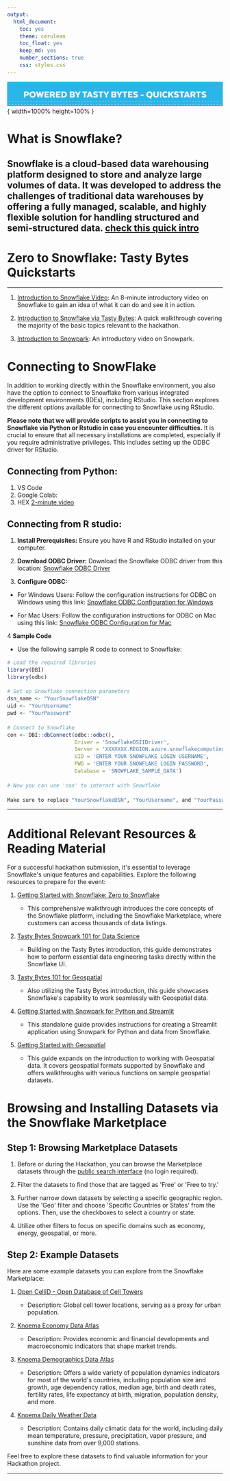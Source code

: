 ```yaml
---
output:
  html_document:
    toc: yes
    theme: cerulean
    toc_float: yes
    keep_md: yes
    number_sections: true
    css: styles.css
---
```


![](images/snowtasty.png){ width=1000% height=100% }

# <span class="emph"><strong> What is Snowflake?</strong></span>
**Snowflake** is a cloud-based data warehousing platform designed to store and analyze large volumes of data. It was developed to address the challenges of traditional data warehouses by offering a fully managed, scalable, and highly flexible solution for handling structured and semi-structured data. 
[check this quick intro](https://www.youtube.com/watch?v=9PBvVeCQi0w)
- 
# <span class="emph"><strong> Zero to Snowflake: Tasty Bytes Quickstarts</strong></span>
<hr>

1. [Introduction to Snowflake Video](https://www.youtube.com/watch?v=9PBvVeCQi0w): An 8-minute introductory video on Snowflake to gain an idea of what it can do and see it in action.

2. [Introduction to Snowflake via Tasty Bytes](https://quickstarts.snowflake.com/guide/tasty_bytes_introduction/index.html#3): A quick walkthrough covering the majority of the basic topics relevant to the hackathon.

3. [Introduction to Snowpark](https://www.youtube.com/watch?v=ZzfCsmKoVQY): An introductory video on Snowpark.

# <span class="emph"><strong> Connecting to SnowFlake</strong></span>
In addition to working directly within the Snowflake environment, you also have the option to connect to Snowflake from various integrated development environments (IDEs), including RStudio. This section explores the different options available for connecting to Snowflake using RStudio.

**Please note that we will provide scripts to assist you in connecting to Snowflake via Python or Rstudio in case you encounter difficulties.** It is crucial to ensure that all necessary installations are completed, especially if you require administrative privileges. This includes setting up the ODBC driver for RStudio.

## Connecting from Python:
1. VS Code
2. Google Colab: 
3. HEX [2-minute video](https://www.youtube.com/watch?v=XiXdF2IlGRA) 

## Connecting from R studio:

1. **Install Prerequisites:** Ensure you have R and RStudio installed on your computer.

2. **Download ODBC Driver:** Download the Snowflake ODBC driver from this location:
  [Snowflake ODBC Driver](https://developers.snowflake.com/odbc/)

3. **Configure ODBC:** 

- For Windows Users: Follow the configuration instructions for ODBC on Windows using this link:
  [Snowflake ODBC Configuration for Windows](https://docs.snowflake.com/developer-guide/odbc/odbc-windows)

- For Mac Users:  Follow the configuration instructions for ODBC on Mac using this link:
  [Snowflake ODBC Configuration for Mac](https://docs.snowflake.com/developer-guide/odbc/odbc-mac)


4 **Sample Code**

- Use the following sample R code to connect to Snowflake:


```{.r .mycode}
# Load the required libraries
library(DBI)
library(odbc)

# Set up Snowflake connection parameters
dsn_name <- "YourSnowflakeDSN"
uid <- "YourUsername"
pwd <- "YourPassword"

# Connect to Snowflake
con <- DBI::dbConnect(odbc::odbc(),
                      Driver = 'SnowflakeDSIIDriver',
                      Server = 'XXXXXXX.REGION.azure.snowflakecomputing.com',
                      UID = 'ENTER YOUR SNOWFLAKE LOGIN USERNAME',
                      PWD = 'ENTER YOUR SNOWFLAKE LOGIN PASSWORD',
                      Database = 'SNOWFLAKE_SAMPLE_DATA')

# Now you can use 'con' to interact with Snowflake

Make sure to replace "YourSnowflakeDSN", "YourUsername", and "YourPassword" with your specific Snowflake connection details.
```

<hr>

# <span class="emph"><strong> Additional Relevant Resources & Reading Material</strong></span>

For a successful hackathon submission, it's essential to leverage Snowflake's unique features and capabilities. Explore the following resources to prepare for the event:

1. [Getting Started with Snowflake: Zero to Snowflake](https://quickstarts.snowflake.com/guide/getting_started_with_snowflake/index.html#0)
   - This comprehensive walkthrough introduces the core concepts of the Snowflake platform, including the Snowflake Marketplace, where customers can access thousands of data listings.

2. [Tasty Bytes Snowpark 101 for Data Science](https://quickstarts.snowflake.com/guide/tasty_bytes_snowpark_101_for_data_science/index.html?index=..%2F..index&amp;0)
   - Building on the Tasty Bytes introduction, this guide demonstrates how to perform essential data engineering tasks directly within the Snowflake UI.

3. [Tasty Bytes 101 for Geospatial](https://quickstarts.snowflake.com/guide/tasty_bytes_zero_to_snowflake_geospatial/#0)
   - Also utilizing the Tasty Bytes introduction, this guide showcases Snowflake's capability to work seamlessly with Geospatial data.

4. [Getting Started with Snowpark for Python and Streamlit](https://quickstarts.snowflake.com/guide/getting_started_with_snowpark_for_python_streamlit/index.html?index=..%2F..index&amp;0)
   - This standalone guide provides instructions for creating a Streamlit application using Snowpark for Python and data from Snowflake.

5. [Getting Started with Geospatial](https://quickstarts.snowflake.com/guide/getting_started_with_geospatial_geography/index.html?index=..%2F..index&amp;0)
   - This guide expands on the introduction to working with Geospatial data. It covers geospatial formats supported by Snowflake and offers walkthroughs with various functions on sample geospatial datasets.

# <span class="emph"><strong> Browsing and Installing Datasets via the Snowflake Marketplace
</strong></span>

## Step 1: Browsing Marketplace Datasets

1. Before or during the Hackathon, you can browse the Marketplace datasets through the [public search interface](https://app.snowflake.com/marketplace/) (no login required).

2. Filter the datasets to find those that are tagged as 'Free' or 'Free to try.'

3. Further narrow down datasets by selecting a specific geographic region. Use the 'Geo' filter and choose 'Specific Countries or States' from the options. Then, use the checkboxes to select a country or state.

4. Utilize other filters to focus on specific domains such as economy, energy, geospatial, or more.

## Step 2: Example Datasets

Here are some example datasets you can explore from the Snowflake Marketplace:

1. [Open CelliD - Open Database of Cell Towers](https://app.snowflake.com/marketplace/listing/GZSVZ8ON6J/dataconsulting-pl-opencellid-open-database-of-cell-towers)
   - Description: Global cell tower locations, serving as a proxy for urban population.

2. [Knoema Economy Data Atlas](https://app.snowflake.com/marketplace/listing/GZSTZ491VXQ/knoema-economy-data-atlas?search=knoema)
   - Description: Provides economic and financial developments and macroeconomic indicators that shape market trends.

3. [Knoema Demographics Data Atlas](https://app.snowflake.com/marketplace/listing/GZSTZ491VXM/knoema-demographics-data-atlas?search=knoema)
   - Description: Offers a wide variety of population dynamics indicators for most of the world's countries, including population size and growth, age dependency ratios, median age, birth and death rates, fertility rates, life expectancy at birth, migration, population density, and more.

4. [Knoema Daily Weather Data](https://app.snowflake.com/marketplace/listing/GZSTZV57YNYD/knoema-daily-weather-data?search=knoema)
   - Description: Contains daily climatic data for the world, including daily mean temperature, pressure, precipitation, vapor pressure, and sunshine data from over 9,000 stations.

Feel free to explore these datasets to find valuable information for your Hackathon project.


<hr>
